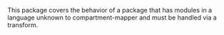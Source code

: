 This package covers the behavior of a package that has modules in a language unknown to compartment-mapper and must be handled via a transform.
